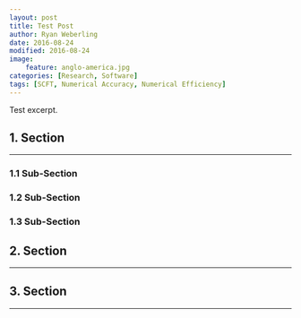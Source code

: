 ```yaml
---
layout: post
title: Test Post
author: Ryan Weberling
date: 2016-08-24
modified: 2016-08-24
image:
    feature: anglo-america.jpg
categories: [Research, Software]
tags: [SCFT, Numerical Accuracy, Numerical Efficiency]
---
```


Test excerpt.

<!--more-->

## 1. Section
-----

### 1.1 Sub-Section 


### 1.2 Sub-Section 


### 1.3 Sub-Section

## 2. Section
-----


## 3. Section
-----

